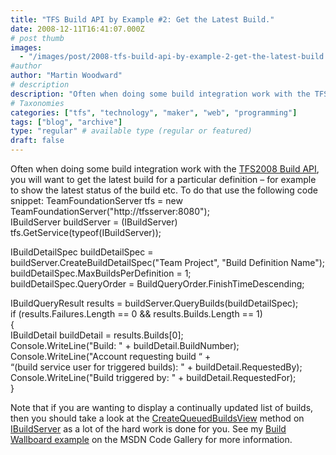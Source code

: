 ```yaml
---
title: "TFS Build API by Example #2: Get the Latest Build."
date: 2008-12-11T16:41:07.000Z
# post thumb
images:
  - "/images/post/2008-tfs-build-api-by-example-2-get-the-latest-build.jpg"
#author
author: "Martin Woodward"
# description
description: "Often when doing some build integration work with the TFS2008 Build API, you will want to get the latest build for a particular definition –."
# Taxonomies
categories: ["tfs", "technology", "maker", "web", "programming"]
tags: ["blog", "archive"]
type: "regular" # available type (regular or featured)
draft: false
---
```


Often when doing some build integration work with the [TFS2008 Build API](http://msdn.microsoft.com/en-us/library/ms400688.aspx), you will want to get the latest build for a particular definition – for example to show the latest status of the build etc. To do that use the following code snippet: TeamFoundationServer tfs = new TeamFoundationServer("http://tfsserver:8080");  
IBuildServer buildServer = (IBuildServer) tfs.GetService(typeof(IBuildServer));

IBuildDetailSpec buildDetailSpec = buildServer.CreateBuildDetailSpec("Team Project", "Build Definition Name");  
buildDetailSpec.MaxBuildsPerDefinition = 1;  
buildDetailSpec.QueryOrder = BuildQueryOrder.FinishTimeDescending;

IBuildQueryResult results = buildServer.QueryBuilds(buildDetailSpec);  
if (results.Failures.Length == 0 && results.Builds.Length == 1)  
{  
 IBuildDetail buildDetail = results.Builds[0];  
 Console.WriteLine("Build: " + buildDetail.BuildNumber);  
 Console.WriteLine("Account requesting build “ +  
 “(build service user for triggered builds): " + buildDetail.RequestedBy);  
 Console.WriteLine("Build triggered by: " + buildDetail.RequestedFor);  
}

Note that if you are wanting to display a continually updated list of builds, then you should take a look at the [CreateQueuedBuildsView](http://msdn.microsoft.com/en-us/library/microsoft.teamfoundation.build.client.ibuildserver.createqueuedbuildsview.aspx) method on [IBuildServer](http://msdn.microsoft.com/en-us/library/microsoft.teamfoundation.build.client.ibuildserver.aspx) as a lot of the hard work is done for you. See my [Build Wallboard example](http://code.msdn.microsoft.com/buildwallboard) on the MSDN Code Gallery for more information.
